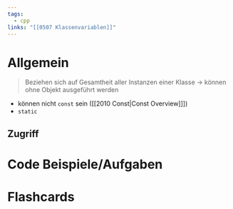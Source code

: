 ```yaml
---
tags:
  - cpp
links: "[[0507 Klassenvariablen]]"
---
```

# Allgemein
>Beziehen sich auf Gesamtheit aller Instanzen einer Klasse
-> können ohne Objekt ausgeführt werden

- können nicht `const` sein ([[2010 Const|Const Overview]]])
- `static`
## Zugriff



# Code Beispiele/Aufgaben


# Flashcards
